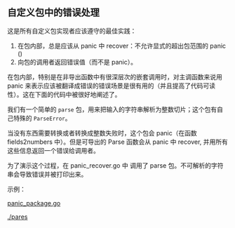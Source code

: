 ## 自定义包中的错误处理

这是所有自定义包实现者应该遵守的最佳实践：
1. 在包内部，总是应该从 panic 中 recover：不允许显式的超出包范围的 panic ()
2. 向包的调用者返回错误值（而不是 panic）。

在包内部，特别是在非导出函数中有很深层次的嵌套调用时，对主调函数来说用 panic 来表示应该被翻译成错误的错误场景是很有用的（并且提高了代码可读性）。这在下面的代码中被很好地阐述了。

我们有一个简单的 `parse` 包，用来把输入的字符串解析为整数切片；这个包有自己特殊的 `ParseError`。

当没有东西需要转换或者转换成整数失败时，这个包会 panic（在函数 fields2numbers 中）。但是可导出的 Parse 函数会从 panic 中 recover, 并用所有这些信息返回一个错误给调用者。

为了演示这个过程，在 panic_recover.go 中 调用了 parse 包。不可解析的字符串会导致错误并被打印出来。

示例：

[panic_package.go](./src/panic_package.go)

[./pares](./src/parse/parse.go)